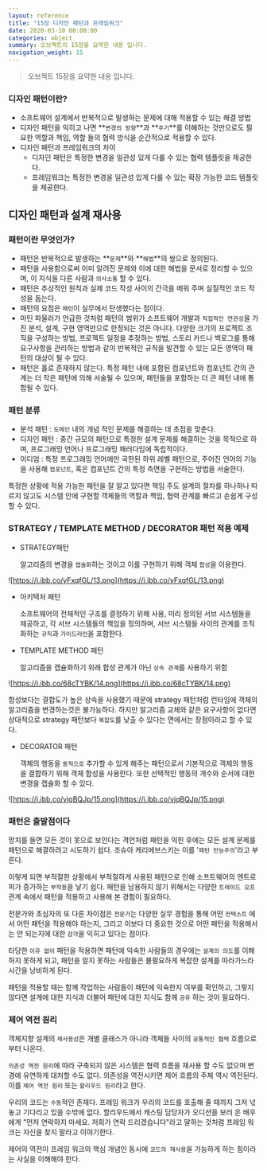 ```yaml
---
layout: reference
title: "15장 디자인 패턴과 프레임워크"
date: 2020-03-10 00:00:00
categories: object
summary: 오브젝트의 15장을 요약한 내용 입니다.
navigation_weight: 15
---
```


> 오브젝트 15장을 요약한 내용 입니다.

### 디자인 패턴이란?

- 소프트웨어 설계에서 반복적으로 발생하는 문제에 대해 적용할 수 있는 해결 방법
- 디자인 패턴을 익히고 나면 **`변경의 방향`**과 **`주기`**를 이해하는 것만으로도 필요한 역할과 책임, 역할 들의 협력 방식을 순간적으로 적용할 수 있다.
- 디자인 패턴과 프레임워크의 차이
    - 디자인 패턴은 특정한 변경을 일관성 있게 다룰 수 있는 협력 템플릿을 제공한다.
    - 프레임워크는 특정한 변경을 일관성 있게 다룰 수 있는 확장 가능한 코드 템플릿을 제공한다.

## 디자인 패턴과 설계 재사용

### 패턴이란 무엇인가?

- 패턴은 반복적으로 발생하는 **`문제`**와 **`해법`**의 쌍으로 정의된다.
- 패턴을 사용함으로써 이미 알려진 문제와 이에 대한 해법을 문서로 정리할 수 있으며, 
이 지식을 다른 사람과 `의사소통` 할 수 있다.
- 패턴은 추상적인 원칙과 실제 코드 작성 사이의 간극을 메워 주며 실질적인 코드 작성을 돕는다.
- 패턴의 요점은 `패턴`이 실무에서 탄생했다는 점이다.
- 마틴 파울러가 언급한 것처럼 패턴의 범위가 소프트웨어 개발과 `직접적인 연관성`을 가진 분석, 설계, 구현 영역만으로 한정되는 것은 아니다. 
다양한 크기의 프로젝트 조직을 구성하는 방법, 프로젝트 일정을 추정하는 방법, 스토리 카드나 백로그를 통해 요구사항을 관리하는 방법과 같이 반복적인 규칙을 발견할 수 있는 모든 영역이 패턴의 대상이 될 수 있다.
- 패턴은 홀로 존재하지 않는다. 특정 패턴 내에 포함된 컴포넌트와 컴포넌트 간의 관계는 더 작은 패턴에 의해 서술될 수 있으며, 패턴들을 포함하는 더 큰 패턴 내에 통합될 수 있다.

### 패턴 분류

- 분석 패턴 : `도메인` 내의 개념 적인 문제를 해결하는 데 초점을 맞춘다.
- 디자인 패턴 : 중간 규모의 패턴으로 특정한 설계 문제를 해결하는 것을 목적으로 하며, 프로그래밍 언어나 프로그래밍 패러다임에 독립적이다.
- 이디엄 : 특정 프로그래밍 언어에만 국한된 하위 레벨 패턴으로, 주어진 언어의 기능을 사용해 `컴포넌트`, 혹은 컴포넌트 간의 특정 측면을 구현하는 방법을 서술한다.

특정한 상황에 적용 가능한 패턴을 잘 알고 있다면 책임 주도 설계의 절차를 하나하나 따르지 않고도 시스템 안에 구현할 객체들의 역할과 책임, 협력 관계를 빠르고 손쉽게 구성할 수 있다. 

### STRATEGY / TEMPLATE METHOD / DECORATOR 패턴 적용 예제

- STRATEGY패턴

    알고리즘의 변경을 `캡슐화`하는 것이고 이를 구현하기 위해 객체 `합성`을 이용한다. 

![https://i.ibb.co/yFxqfGL/13.png](https://i.ibb.co/yFxqfGL/13.png)

- 아키텍처 패턴

    소프트웨어의 전체적인 구조를 결정하기 위해 사용, 미리 정의된 서브 시스템들을 제공하고, 각 서브 시스템들의 책임을 정의하며, 서브 시스템들 사이의 관계를 조직화하는 `규칙`과 `가이드라인`을 포함한다. 

- TEMPLATE METHOD 패턴

    알고리즘을 캡슐화하기 위래 합성 관계가 아닌 `상속 관계`를 사용하기 위함

![https://i.ibb.co/68cTYBK/14.png](https://i.ibb.co/68cTYBK/14.png)

합성보다는 결합도가 높은 상속을 사용했기 때문에 strategy 패턴처럼 런타임에 객체의 알고리즘을 변경하는것은 불가능하다. 하지만 알고리즘 교체와 같은 요구사항이 없다면 상대적으로 strategy  패턴보다 `복잡도`를 낮출 수 있다는 면에서는 장점이라고 할 수 있다. 

- DECORATOR 패턴

    객체의 행동을 `동적으로` 추가할 수 있게 해주는 패턴으로서 기본적으로 객체의 행동을 결합하기 위해 객체 합성을 사용한다. 또한 선택적인 행동의 개수와 순서에 대한 변경을 캡슐화 할 수 있다. 

![https://i.ibb.co/vjqBQJp/15.png](https://i.ibb.co/vjqBQJp/15.png)

### 패턴은 출발점이다

망치를 들면 모든 것이 못으로 보인다는 격언처럼 패턴을 익힌 후에는 모든 설계 문제를 패턴으로 해결하려고 시도하기 쉽다. 조슈아 케리에브스키는 이를 '`패턴 만능주의`'라고 부른다. 

이렇게 되면 부적절한 상황에서 부적절하게 사용된 패턴으로 인해 소프트웨어의 엔트로피가 증가하는 `부작용`을 낳기 쉽다. 패턴을 남용하지 않기 위해서는 다양한 `트레이드 오프` 관계 속에서 패턴을 적용하고 사용해 본 경험이 필요하다. 

전문가와 초심자의 또 다른 차이점은 `전문가`는 다양한 실무 경험을 통해 어떤 `컨텍스트` 에서 어떤 패턴을 적용해야 하는지, 그리고 이보다 더 중요한 것으로 어떤 패턴을 적용해서는 안 되는지에 대한 `감각`을 익히고 있다는 점이다. 

타당한 `이유 없이` 패턴을 적용하면 패턴에 익숙한 사람들의 경우에는 `설계의 의도`를 이해하지 못하게 되고, 패턴을 알지 못하는 사람들은 불필요하게 복잡한 설계를 따라가느라 시간을 낭비하게 된다. 

패턴을 적용할 때는 함께 작업하는 사람들이 패턴에 익숙한지 여부를 확인하고, 그렇지 않다면 설계에 대한 지식과 더불어 패턴에 대한 지식도 함께 `공유` 하는 것이 필요하다. 

### 제어 역전 원리

객체지향 설계의 `재사용성`은 개별 클래스가 아니라 객체들 사이의 `공통적인 협력` 흐름으로 부터 나온다. 

`의존성 역전 원리`에 따라 구축되지 않은 시스템은 협력 흐름을 재사용 할 수도 없으며 변경에 유연하게 대처할 수도 없다.  의존성을 역전시키면 제어 흐름의 주체 역시 역전된다. 이를 `제어 역전 원리` 또는  `할리우드 원리`라고 한다. 

우리의 코드는 `수동`적인 존재다. 프레임 워크가 우리의 코드를 호출해 줄 때까지 그저 넋 놓고 기다리고 있을 수밖에 없다. 할리우드에서 캐스팅 담당자가 오디션을 보러 온 배우에게 "먼저 연락하지 마세요. 저희가 연락 드리겠습니다"라고 말하는 것처럼 프레임 워크는 자신을 찾지 말라고 이야기한다. 

제어의 역전이 프레임 워크의 핵심 개념인 동시에 `코드의 재사용`을 가능하게 하는 힘이라는 사실을 이해해야 한다.